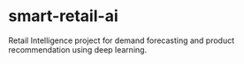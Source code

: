 # smart-retail-ai
Retail Intelligence project for demand forecasting and product recommendation using deep learning.

